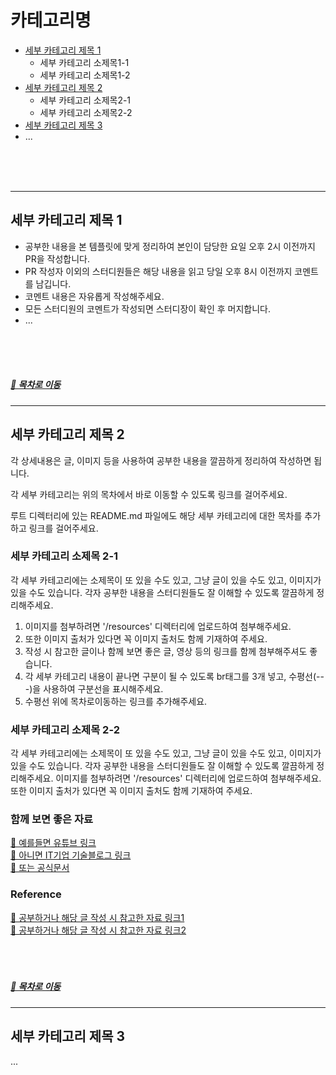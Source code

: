 # 카테고리명
- [세부 카테고리 제목 1](#세부-카테고리-제목-1)  
  - 세부 카테고리 소제목1-1
  - 세부 카테고리 소제목1-2
- [세부 카테고리 제목 2](#세부-카테고리-제목-2)  
  - 세부 카테고리 소제목2-1
  - 세부 카테고리 소제목2-2
- [세부 카테고리 제목 3](#세부-카테고리-제목-3)  
- ...
<br>
<br>
<br>

---
## 세부 카테고리 제목 1

- 공부한 내용을 본 템플릿에 맞게 정리하여 본인이 담당한 요일 오후 2시 이전까지 PR을 작성합니다.
- PR 작성자 이외의 스터디원들은 해당 내용을 읽고 당일 오후 8시 이전까지 코멘트를 남깁니다.
- 코멘트 내용은 자유롭게 작성해주세요.
- 모든 스터디원의 코멘트가 작성되면 스터디장이 확인 후 머지합니다.  
- ...
<br>
<br>
<br>

##### [🔼 목차로 이동](#카테고리명)
---
## 세부 카테고리 제목 2
각 상세내용은 글, 이미지 등을 사용하여 공부한 내용을 깔끔하게 정리하여 작성하면 됩니다.  

각 세부 카테고리는 위의 목차에서 바로 이동할 수 있도록 링크를 걸어주세요.  

루트 디렉터리에 있는 README.md 파일에도 해당 세부 카테고리에 대한 목차를 추가하고 링크를 걸어주세요.

### 세부 카테고리 소제목 2-1
각 세부 카테고리에는 소제목이 또 있을 수도 있고, 그냥 글이 있을 수도 있고, 이미지가 있을 수도 있습니다. 각자 공부한 내용을 스터디원들도 잘 이해할 수 있도록 깔끔하게 정리해주세요. 

1. 이미지를 첨부하려면 '/resources' 디렉터리에 업로드하여 첨부해주세요. 
2. 또한 이미지 출처가 있다면 꼭 이미지 출처도 함께 기재하여 주세요. 
3. 작성 시 참고한 글이나 함께 보면 좋은 글, 영상 등의 링크를 함께 첨부해주셔도 좋습니다.
4. 각 세부 카테고리 내용이 끝나면 구분이 될 수 있도록 br태그를 3개 넣고, 수평선(---)을 사용하여 구분선을 표시해주세요.
5. 수평선 위에 목차로이동하는 링크를 추가해주세요.

### 세부 카테고리 소제목 2-2
각 세부 카테고리에는 소제목이 또 있을 수도 있고, 그냥 글이 있을 수도 있고, 이미지가 있을 수도 있습니다. 각자 공부한 내용을 스터디원들도 잘 이해할 수 있도록 깔끔하게 정리해주세요. 이미지를 첨부하려면 '/resources' 디렉터리에 업로드하여 첨부해주세요. 또한 이미지 출처가 있다면 꼭 이미지 출처도 함께 기재하여 주세요.


### 함께 보면 좋은 자료
[🔗 예를들면 유튜브 링크]()  
[🔗 아니면 IT기업 기술블로그 링크]()  
[🔗 또는 공식문서]()

### Reference
[🔗 공부하거나 해당 글 작성 시 참고한 자료 링크1]()  
[🔗 공부하거나 해당 글 작성 시 참고한 자료 링크2]()  
<br>
<br>
<br>

##### [🔼 목차로 이동](#카테고리명)
---
## 세부 카테고리 제목 3
...